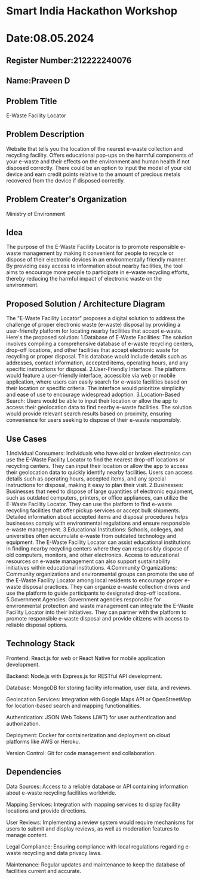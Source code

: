 # Smart India Hackathon Workshop
# Date:08.05.2024
## Register Number:212222240076
## Name:Praveen D
## Problem Title
E-Waste Facility Locator
## Problem Description
Website that tells you the location of the nearest e-waste collection and recycling facility. Offers educational pop-ups on the harmful components of your e-waste and their effects on the environment and human health if not disposed correctly. There could be an option to input the model of your old device and earn credit points relative to the amount of precious metals recovered from the device if disposed correctly.
## Problem Creater's Organization
Ministry of Environment

## Idea
The purpose of the E-Waste Facility Locator is to promote responsible e-waste management by making it convenient for people to recycle or dispose of their electronic devices in an environmentally friendly manner. By providing easy access to information about nearby facilities, the tool aims to encourage more people to participate in e-waste recycling efforts, thereby reducing the harmful impact of electronic waste on the environment.
## Proposed Solution / Architecture Diagram
The "E-Waste Facility Locator" proposes a digital solution to address the challenge of proper electronic waste (e-waste) disposal by providing a user-friendly platform for locating nearby facilities that accept e-waste. Here's the proposed solution:
1.Database of E-Waste Facilities: The solution involves compiling a comprehensive database of e-waste recycling centers, drop-off locations, and other facilities that accept electronic waste for recycling or proper disposal. This database would include details such as addresses, contact information, accepted items, operating hours, and any specific instructions for disposal.
2.User-Friendly Interface: The platform would feature a user-friendly interface, accessible via web or mobile application, where users can easily search for e-waste facilities based on their location or specific criteria. The interface would prioritize simplicity and ease of use to encourage widespread adoption.
3.Location-Based Search: Users would be able to input their location or allow the app to access their geolocation data to find nearby e-waste facilities. The solution would provide relevant search results based on proximity, ensuring convenience for users seeking to dispose of their e-waste responsibly.

## Use Cases
1.Individual Consumers:
    Individuals who have old or broken electronics can use the E-Waste Facility Locator to find the nearest drop-off locations or recycling centers.
    They can input their location or allow the app to access their geolocation data to quickly identify nearby facilities.
    Users can access details such as operating hours, accepted items, and any special instructions for disposal, making it easy to plan their visit.
2.Businesses:
    Businesses that need to dispose of large quantities of electronic equipment, such as outdated computers, printers, or office appliances, can utilize the E-Waste Facility Locator.
    They can use the platform to find e-waste recycling facilities that offer pickup services or accept bulk shipments.
    Detailed information about accepted items and disposal procedures helps businesses comply with environmental regulations and ensure responsible e-waste management.
3.Educational Institutions:
   Schools, colleges, and universities often accumulate e-waste from outdated technology and equipment.
   The E-Waste Facility Locator can assist educational institutions in finding nearby recycling centers where they can responsibly dispose of old computers, monitors, and other electronics.
   Access to educational resources on e-waste management can also support sustainability initiatives within educational institutions.
4.Community Organizations:
  Community organizations and environmental groups can promote the use of the E-Waste Facility Locator among local residents to encourage proper e-waste disposal practices.
  They can organize e-waste collection drives and use the platform to guide participants to designated drop-off locations.
5.Government Agencies:
  Government agencies responsible for environmental protection and waste management can integrate the E-Waste Facility Locator into their initiatives.
  They can partner with the platform to promote responsible e-waste disposal and provide citizens with access to reliable disposal options.

## Technology Stack
Frontend: React.js for web or React Native for mobile application development.

Backend: Node.js with Express.js for RESTful API development.

Database: MongoDB for storing facility information, user data, and reviews.

Geolocation Services: Integration with Google Maps API or OpenStreetMap for location-based search and mapping functionalities.

Authentication: JSON Web Tokens (JWT) for user authentication and authorization.

Deployment: Docker for containerization and deployment on cloud platforms like AWS or Heroku.

Version Control: Git for code management and collaboration.
## Dependencies
Data Sources: Access to a reliable database or API containing information about e-waste recycling facilities worldwide.

Mapping Services: Integration with mapping services to display facility locations and provide directions.

User Reviews: Implementing a review system would require mechanisms for users to submit and display reviews, as well as moderation features to manage content.

Legal Compliance: Ensuring compliance with local regulations regarding e-waste recycling and data privacy laws.

Maintenance: Regular updates and maintenance to keep the database of facilities current and accurate.
